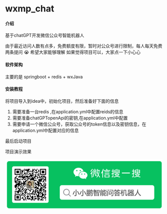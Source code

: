 # wxmp_chat

#### 介绍
基于chatGPT开发微信公众号智能机器人

由于最近访问人数有点多，免费额度有限，暂时对公众号进行限制，每人每天免费两条提问 :sob: 希望大家能够理解
如果觉得项目可以，大家点一下小心心

#### 软件架构
主要的是 springboot + redis + wxJava


#### 安装教程

将项目导入到idea中，初始化项目，然后准备好下面的信息

1.  需要准备一台redis ,在application.yml中配置reids的信息
2.  需要准备chatGPTopenApi的密钥,在application.yml中配置
3.  需要申请一个微信公众号，获取公众号的token信息以及密钥信息，在application.yml中配置对应的信息

最后启动项目    

项目演示效果

![输入图片说明](7996a55080c6d357250d461197b3fb9.png)


